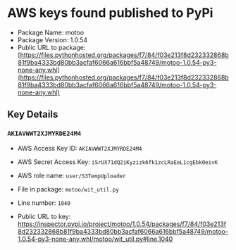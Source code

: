 # AWS keys found published to PyPi

* Package Name: motoo
* Package Version: 1.0.54
* Public URL to package: [https://files.pythonhosted.org/packages/f7/84/f03e213f8d232332868b81f9ba4333bd80bb3acfaf6066a616bbf5a48749/motoo-1.0.54-py3-none-any.whl](https://files.pythonhosted.org/packages/f7/84/f03e213f8d232332868b81f9ba4333bd80bb3acfaf6066a616bbf5a48749/motoo-1.0.54-py3-none-any.whl)

## Key Details

### `AKIAVWWT2XJMYRDE24M4`

* AWS Access Key ID: `AKIAVWWT2XJMYRDE24M4`
* AWS Secret Access Key: `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` 
* AWS role name: `user/S3TempUploader`
* File in package: `motoo/wit_util.py`
* Line number: `1040`

* Public URL to key: https://inspector.pypi.io/project/motoo/1.0.54/packages/f7/84/f03e213f8d232332868b81f9ba4333bd80bb3acfaf6066a616bbf5a48749/motoo-1.0.54-py3-none-any.whl/motoo/wit_util.py#line.1040


